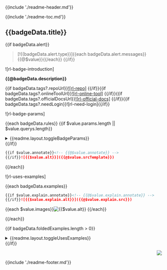 {{include './readme-header.md'}}

{{include './readme-toc.md'}}

<a name="readme-params"></a>

## {{badgeData.title}}

{{if badgeData.alert}}
> [!{{badgeData.alert.type}}]{{each badgeData.alert.messages}}
> {{@$value}}{{/each}}
{{/if}}

![rl-badge-introduction]

**{{@badgeData.description}}**

{{if badgeData.tags?.repoUrl}}[![rl-repo]]({{@badgeData.tags?.repoUrl}})
{{/if}}{{if badgeData.tags?.onlineToolUrl}}[![rl-online-tool]]({{@badgeData.tags?.onlineToolUrl}})
{{/if}}{{if badgeData.tags?.officialDocsUrl}}[![rl-official-docs]]({{@badgeData.tags?.officialDocsUrl}})
{{/if}}{{if badgeData.tags?.needLogin}}![rl-need-login]{{/if}}

![rl-badge-params]

{{each badgeData.rules}}
{{if $value.params.length || $value.querys.length}}

<details {{if openParamsDetails}}open{{/if}}>
  <summary>{{readme.layout.toggleBadgeParams}}</summary><p></p>

| {{readme.layout.paramsTable.name}} | {{readme.layout.paramsTable.type}} | {{readme.layout.paramsTable.default}} | {{readme.layout.paramsTable.description}} | {{readme.layout.paramsTable.extDescription}} |
| ---------------------------------- | :--------------------------------- | :------------------------------------ | :---------------------------------------- | :------------------------------------------- |{{if $value.params.length > 0}}
| ![rl-link-params] | | | | |{{each $value.params}}
| `{{$value.name}}` | {{$value.type}} | {{if $value.default}}`{{$value.default}}`{{/if}} | {{@$value.description}} | {{@$value.extDescription || ""}} |{{/each}}{{/if}}{{if $value.querys.length > 0}}
| ![rl-link-query] | | | | |{{each $value.querys}}
| `{{$value.name}}` | {{$value.type}} | {{if $value.default}}`{{$value.default}}`{{/if}} | {{@$value.description}} | {{@$value.extDescription || ""}} |{{/each}}{{/if}}

</details>
{{/if}}

```markdown
{{if $value.annotate}}<!-- {{@$value.annotate}} -->
{{/if}}![{{$value.alt}}]({{@$value.srcTemplate}})
```
{{/each}}

![rl-uses-examples]

{{each badgeData.examples}}
```markdown
{{if $value.explain.annotate}}<!-- {{@$value.explain.annotate}} -->
{{/if}}![{{$value.explain.alt}}]({{@$value.explain.src}})
```

{{each $value.images}}![{{$value.alt}}]({{@$value.src}})
{{/each}}

{{/each}}

{{if badgeData.foldedExamples.length > 0}}
<details {{if openExamplesDetails}}open{{/if}}>
  <summary>{{readme.layout.toggleUsesExamples}}</summary><p></p>

{{each badgeData.foldedExamples}}
```markdown
{{if $value.explain.annotate}}<!-- {{@$value.explain.annotate}} -->
{{/if}}![{{$value.explain.alt || 'Alt'}}]({{@$value.explain.src}})
```

{{each $value.images}}![{{$value.alt}}]({{@$value.src}})
{{/each}}

{{/each}}

</details>
{{/if}}

<p align="right"><a href="#readme-top"><img src="https://img.shields.io/badge/{{readme.layout.backToTop.replace(" ", "%20")}}-555555?style={{guideBadgeStyle}}"></a></p>

{{include './readme-footer.md'}}
